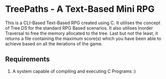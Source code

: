 # TreePaths - A Text-Based Mini RPG

This is a CLI-Based Text-Based RPG created using C. It utilises the concept of Tree DS for the standard RPG Based scenarios.
It also utilises Inorder Traversal to free the memory allocated to the tree.
Last but not the least, it returns a file containing the maximum score(s) which you have been able to achieve based
on all the iterations of the game.

## Requirements

1) A system capable of compiling and executing C Programs :)
